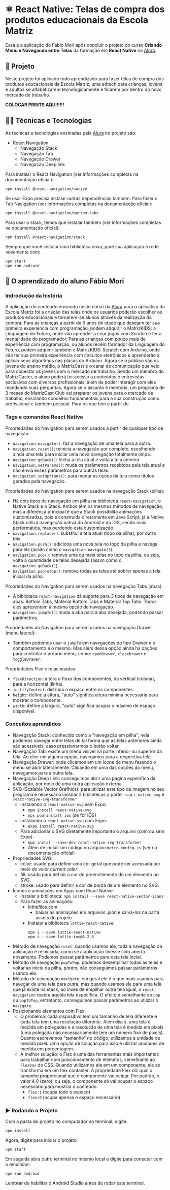 # ⚛️ React Native: Telas de compra dos produtos educacionais da Escola Matriz

Essa é a aplicação do Fábio Mori após concluir o projeto do curso **Criando Menu e Navegando entre Telas** da formação em **React Native** na [Alura](https://www.alura.com.br/).

## 📱 Projeto

Neste projeto foi aplicado todo aprendizado para fazer telas de compra dos produtos educacionais da Escola Matriz, uma edtech para crianças, jovens e adultos se alfabetizarem tecnologicamente e ficarem por dentro do novo mercado de trabalho.

**********COLOCAR PRINTS AQUI!!!!!**********

## 🧑‍💻 Técnicas e Tecnologias

As técnicas e tecnologias ensinadas pela [Alura](https://www.alura.com.br/) no projeto são:

- React Navigation
  - Navegação Stack
  - Navegação Tab
  - Navegação Drawer
  - Navegação Deep link

Para instalar o React Navigation (ver informações completas na documentação oficial):
```
npm install @react-navigation/native
```
Se usar Expo precisa instalar outras dependências também.
Para fazer o Tab Navigation (ver informações completas na documentação oficial):
```
npm install @react-navigation/bottom-tabs
```
Para usar o stack, temos que instalar também (ver informações completas na documentação oficial):
```
npm install @react-navigation/stack
```
Sempre que você instalar uma biblioteca nova, pare sua aplicação e rode novamente com:
```
npm start
npm run android
```

## 📲 O aprendizado do aluno Fábio Mori
### Indrodução da história

A aplicação do conteúdo ensinado neste curso da [Alura](https://www.alura.com.br/) para o aplicativo da Escola Matriz foi a criação das telas onde os usuários poderão escolher os produtos educacionais e tornarem-se alunos através da realização da compra. Para as crianças a partir de 6 anos de idade que desejam ter sua primeira experiência com programação, podem adquirir o MatrizKIDS: a Linguagem do Futuro, onde vão aprender a criar jogos com Scratch e ter a mentalidade do programador. Para as crianças com pouco mais de experiência com programação, ou alunos recém formador da Linguagem do Futuro, podem adquirir também o MatrizKIDS: Scratch com Arduíno, onde vão ter sua primeira experiência com circuitos eletrônicos e aprenderão a aplicar seus algoritmos nas placas do Arduíno. Agora se o público são os jovens do ensino médio, o MatrizCast é o canal de comunicação que veio para conectar os jovens com o mercado de trabalho. Sendo um membro do MatrizCaster, o aluno poderá ter acesso a conteúdos e entrevistas exclusivas com diversos profissionais, além de poder interagir com eles mandando suas perguntas. Agora se o assunto é mentoria, um programa de 3 meses do MatrizCast Club vai preparar os jovens para o mercado de trabalho, ensinando conceitos fundamentais para a sua construção como profissional e também pessoal. Para os que tem a partir de 

### Tags e comandos React Native

Propriedades do Navigation para serem usados a partir de qualquer tipo de navegação:
- ``navigation.navigate()``: faz a navegação de uma tela para a outra.
- ``navigation.reset()``: reinicia a navegação por completo, escolhendo ainda uma tela para iniciar uma nova navegação totalmente limpa.
- ``navigation.goBack()``: fecha a tela atual e volta a tela anterior.
- ``navigation.setParams()``: muda os parâmetros recebidos pela tela atual e não envia esses parâmetros para outras telas.
- ``navigation.setOptions()``: para mudar as oções da tela como títulos gerados pela navegação.

Propriedades do Navigation para serem usados na navegação Stack (pilha):
- Há dois tipos de navegação em pilha na biblioteca ``react-navigation``, o Native Stack e o Stack. Ambos têm os mesmos métodos de navegação, mas a diferença principal é que a Stack possibilita animações customizadas, pois é construída diretamente em Java Script, já a Native Stack utiliza navegação nativa do Android e do iOS, sendo mais performática, mas perdendo esta customização.
- ``navigation.replace()``: substitui a tela atual (topo da pilha), por outra tela.
- ``navigation.push()``: adiciona uma nova tela no topo da pilha e navega para ela (assim como o ``navigation.navigate()``).
- ``navigation.pop()``: remove uma ou mais telas no topo da pilha, ou seja, volta a quantidade de telas desejada (assim como o ``navigation.goBack()``).
- ``navigation.popToTop()``: remove todas as telas até sobrar apenas a tela inicial da pilha.

Propriedades do Navigation para serem usados na navegação Tabs (abas):
- A biblioteca ``react-navigation`` dá suporte para 3 tipos de navegação em abas: Bottom Tabs, Material Bottom Tabs e Material Top Tabs. Todos eles apresentam a mesma opção de navegação.
- ``navigation.jumpTo()``: muda a aba para a aba desejada, podendo passar parâmetros.

Propriedades do Navigation para serem usados na navegação Drawer (menu lateral):
- Também podemos usar o ``jumpTo`` em navegações do tipo Drawer e o comportamento é o mesmo. Mas além dessa opção ainda há opções para controlar o próprio menu, como: ``openDrawer``, ``closeDrawer`` e ``toggleDrawer``. 

Propriedades Flex e relacionadas:
- ``flexDirection``: altera o fluxo dos componentes, da vertical (coluna), para a horizontal (linha).
- ``justifyContent``: distribui o espaço entre os componentes.
- ``height``: define a altura, "auto" significa altura mínima necessária para mostrar o componente.
- ``width``: define a largura, "auto" significa ocupar o máximo de espaço disponível.

### Conceitos aprendidos

- Navegação Stack: conhecido como a "navegação em pilha", nela podemos navegar entre telas de tal forma que as telas anteriores ainda são acessíveis, caso pressionarmos o botão voltar.
- Navegação Tab: existe um menu visível na parte inferior ou superior da tela. Ao clicr em alguma opção, navegamos para a respectiva tela.
- Navegação Drawer:  onde clicamos em um ícone de menu fazendo o menu se abrir lateralmente. Clicando em uma das opções do menu, navegamos para a outra tela.
- Navegação Deep Link: conseguimos abrir uma página específica da aplicação, por meio de uma outra aplicação externa.
- SVG (Scalable Vector Grafhics): para utilizar este tipo de imagem no seu programa é necessário instalar 2 bibliotecas a parte: ``react-native-svg`` e ``react-native-svg-transformer``
   - Instalando o ``react-native-svg`` sem Expo:
      - ``npm install react-native-svg``
      - ``npx pod-install ios`` (se for iOS)
   - Instalando o ``react-native-svg`` com Expo:
      - ``expo install react-native-svg``
   - Para adicionar o SVG diretamente importanto o arquivo (com ou sem Expo):
      - ``npm instal --save-dev react-native-svg-transformer`` 
      - Além de incluir um código no arquivo ``metro.config.js`` (ver na documentação oficial)
- Propriedades SVG:
   - color: usado para definir uma cor geral que pode ser acessada por meio do valor *current color*.
   - fill: usado para definir a cor de preenchimento de um elemento no SVG.
   - stroke: usado para definir a cor de borda de um elemento no SVG.
 - Ícones e animações em Apps com React Native:
    - Instalar a biblioteca: ``npm install --save react-native-vector-icons`` 
    - Para fazer as animações:
       - lottiefiles.com
          - baixar as animações em arquivos .json e salvá-los na parta assets do projeto
       - Instalar a biblioteca ``lottie-react-native``:
          ```
          npm i --save lottie-react-native
          npm i --save lottie-ios@3.2.3
          ```
- Método de navegação ``reset``: quando usamos ele, toda a navegação da aplicação é reiniciada, como se a aplicação tivesse sido aberta novamente. Podemos passar parâmetros para esta tela incial.
- Método de navegação ``popToPop``: podemos desempilhar todas as telas e voltar ao início da pilha, porém, não conseguimos passar parâmetros usando ele.
- Método de navegação ``navigate``: em geral ele é o que mais usamos para navegar de uma tela para outra, mas quando usamos ele para uma tela que já existe na stack, ao invés de empilhar outra tela igual, o ``react-navigation`` reabre aquela tela específica. O efeito é semelhante ao ``pop`` ou ``popToTop``, entretanto, conseguimos passar parâmetros ao utilizar o ``navigate``.
- Posicionando elementos com Flex: 
   - O problema: cada dispositivo tem um tamanho de tela diferente e cada tela tem uma resolução diferente. Além disso, uma tela é medida em polegadas e a resolução de uma tela é medida em pixels (uma polegada não necessariamente tem um número fixo de pixels). Quanto escrevemos "tamanho" no código, utilizamos a unidade de medida pixel. Uma opção de solução para isso é utilizar unidades de medida em porcentagem.
   - A melhor solução: o Flex é uma das ferramentas mais importantes para trabalhar com posicionamento de elemetos, semelhante ao ``Flexbox`` do CSS. Quando utilizamos ele em um componente, ele se transforma em um flex container. A propriedade Flex diz qual o tamanho proporcional que o componente vai ocipar. Por padrão, o valor é 0 (zero), ou seja, o componente só vai ocupar o espaço necessário para mostrar o conteúdo.
      - ``flex:1`` (ocupa todo o espaço)
      - ``flex:0`` (ocupa apenas o espaço necessário)
  
### ▶️ Rodando o Projeto

Com a pasta do projeto no computador no terminal, digite:
```
npm install
```
Agora, digite para iniciar o projeto:
```
npm start
```
Em seguida abra outro terminal no mesmo local e digite para conectar com o emulador:
```
npm run android
```
Lembrar de habilitar o Android Studio antes de rodar este terminal.
